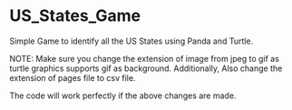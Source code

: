 # US_States_Game
Simple Game to identify all the US States using Panda and Turtle.

NOTE:
Make sure you change the extension of image from jpeg to gif as turtle graphics supports gif as background.
Additionally, Also change the extension of pages file to csv file.

The code will work perfectly if the above changes are made.
